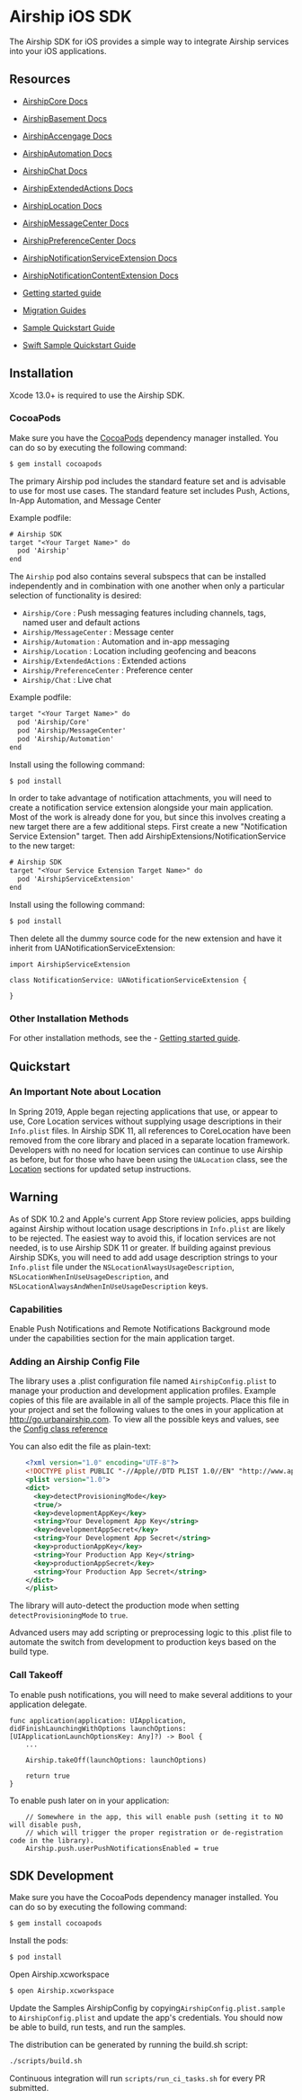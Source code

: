 # Airship iOS SDK

The Airship SDK for iOS provides a simple way to integrate Airship
services into your iOS applications.

## Resources

- [AirshipCore Docs](https://docs.airship.com/reference/libraries/ios/latest/AirshipCore)
- [AirshipBasement Docs](https://docs.airship.com/reference/libraries/ios/latest/AirshipBasement/)
- [AirshipAccengage Docs](https://docs.airship.com/reference/libraries/ios/latest/AirshipAccengage)
- [AirshipAutomation Docs](https://docs.airship.com/reference/libraries/ios/latest/AirshipAutomation)
- [AirshipChat Docs](https://docs.airship.com/reference/libraries/ios/latest/AirshipChat)
- [AirshipExtendedActions Docs](https://docs.airship.com/reference/libraries/ios/latest/AirshipExtendedActions)
- [AirshipLocation Docs](https://docs.airship.com/reference/libraries/ios/latest/AirshipLocation)
- [AirshipMessageCenter Docs](https://docs.airship.com/reference/libraries/ios/latest/AirshipMessageCenter)
- [AirshipPreferenceCenter Docs](https://docs.airship.com/reference/libraries/ios/latest/AirshipPreferenceCenter)
- [AirshipNotificationServiceExtension Docs](https://docs.airship.com/reference/libraries/ios/latest/AirshipNotificationServiceExtension)
- [AirshipNotificationContentExtension Docs](https://docs.airship.com/reference/libraries/ios/latest/AirshipNotificationContentExtension)

- [Getting started guide](http://docs.airship.com/platform/ios/)
- [Migration Guides](Documentation/Migration/README.md)
- [Sample Quickstart Guide](Sample/README.md)
- [Swift Sample Quickstart Guide](SwiftSample/README.md)

## Installation

Xcode 13.0+ is required to use the Airship SDK.

### CocoaPods

Make sure you have the [CocoaPods](http://cocoapods.org) dependency manager installed. You can do so by executing the following command:

```sh
$ gem install cocoapods
```

The primary Airship pod includes the standard feature set and is advisable to use
for most use cases. The standard feature set includes Push, Actions,
In-App Automation, and Message Center

Example podfile:

```txt
# Airship SDK
target "<Your Target Name>" do
  pod 'Airship'
end
```

The `Airship` pod also contains several subspecs that can be installed
independently and in combination with one another when only a particular
selection of functionality is desired:

- `Airship/Core` : Push messaging features including channels, tags, named user and default actions
- `Airship/MessageCenter` : Message center
- `Airship/Automation` : Automation and in-app messaging
- `Airship/Location` : Location including geofencing and beacons
- `Airship/ExtendedActions` : Extended actions
- `Airship/PreferenceCenter` : Preference center
- `Airship/Chat` : Live chat

Example podfile:

```txt
target "<Your Target Name>" do
  pod 'Airship/Core'
  pod 'Airship/MessageCenter'
  pod 'Airship/Automation'
end
```

Install using the following command:
```sh
$ pod install
```

In order to take advantage of notification attachments, you will need to create a notification service extension
alongside your main application. Most of the work is already done for you, but since this involves creating a new target there
are a few additional steps. First create a new "Notification Service Extension" target. Then add AirshipExtensions/NotificationService
to the new target:

```txt
# Airship SDK
target "<Your Service Extension Target Name>" do
  pod 'AirshipServiceExtension'
end
```

Install using the following command:

```sh
$ pod install
```

Then delete all the dummy source code for the new extension and have it inherit from UANotificationServiceExtension:

```
import AirshipServiceExtension

class NotificationService: UANotificationServiceExtension {

}
```

### Other Installation Methods

For other installation methods, see the - [Getting started guide](http://docs.airship.com/platform/ios.html#installation).

## Quickstart

### An Important Note about Location

In Spring 2019, Apple began rejecting applications that use, or appear to use, Core Location services
without supplying usage descriptions in their `Info.plist` files. In Airship SDK 11, all references to
CoreLocation have been removed from the core library and placed in a separate location framework. Developers with
no need for location services can continue to use Airship as before, but for those who have been using the
`UALocation` class, see the [Location](https://docs.airship.com/platform/ios/location/) sections for updated
setup instructions.

## Warning

As of SDK 10.2 and Apple's current App Store review policies, apps building against Airship without location usage
descriptions in  `Info.plist` are likely to be rejected. The easiest way to avoid this, if location services are not
needed, is to use Airship SDK 11 or greater. If building against previous Airship SDKs, you will need to add add
usage description strings to your `Info.plist` file under the `NSLocationAlwaysUsageDescription`,
`NSLocationWhenInUseUsageDescription`, and `NSLocationAlwaysAndWhenInUseUsageDescription` keys.

### Capabilities

Enable Push Notifications and Remote Notifications Background mode under the capabilities section for
the main application target.

### Adding an Airship Config File

The library uses a .plist configuration file named `AirshipConfig.plist` to manage your production and development
application profiles. Example copies of this file are available in all of the sample projects. Place this file
in your project and set the following values to the ones in your application at http://go.urbanairship.com.  To
view all the possible keys and values, see the [Config class reference](https://docs.airship.com/reference/libraries/ios/latest/AirshipCore/Classes/Config.html)

You can also edit the file as plain-text:

```xml
    <?xml version="1.0" encoding="UTF-8"?>
    <!DOCTYPE plist PUBLIC "-//Apple//DTD PLIST 1.0//EN" "http://www.apple.com/DTDs/PropertyList-1.0.dtd">
    <plist version="1.0">
    <dict>
      <key>detectProvisioningMode</key>
      <true/>
      <key>developmentAppKey</key>
      <string>Your Development App Key</string>
      <key>developmentAppSecret</key>
      <string>Your Development App Secret</string>
      <key>productionAppKey</key>
      <string>Your Production App Key</string>
      <key>productionAppSecret</key>
      <string>Your Production App Secret</string>
    </dict>
    </plist>
```

The library will auto-detect the production mode when setting `detectProvisioningMode` to `true`.

Advanced users may add scripting or preprocessing logic to this .plist file to automate the switch from
development to production keys based on the build type.

### Call Takeoff

To enable push notifications, you will need to make several additions to your application delegate.

```
func application(application: UIApplication, didFinishLaunchingWithOptions launchOptions: [UIApplicationLaunchOptionsKey: Any]?) -> Bool {
    ...

    Airship.takeOff(launchOptions: launchOptions)

    return true
}
```

To enable push later on in your application:

```
    // Somewhere in the app, this will enable push (setting it to NO will disable push,
    // which will trigger the proper registration or de-registration code in the library).
    Airship.push.userPushNotificationsEnabled = true
```

## SDK Development

Make sure you have the CocoaPods dependency manager installed. You can do so by executing the following command:

```sh
$ gem install cocoapods
```

Install the pods:

```sh
$ pod install
```

Open Airship.xcworkspace

```sh
$ open Airship.xcworkspace
```

Update the Samples AirshipConfig by copying`AirshipConfig.plist.sample` to `AirshipConfig.plist` and update
the app's credentials. You should now be able to build, run tests, and run the samples.

The distribution can be generated by running the build.sh script:

```sh
./scripts/build.sh
```

Continuous integration will run `scripts/run_ci_tasks.sh` for every PR submitted.
